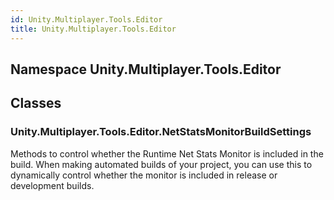 ```yaml
---  
id: Unity.Multiplayer.Tools.Editor  
title: Unity.Multiplayer.Tools.Editor  
---
```


## Namespace Unity.Multiplayer.Tools.Editor

<div class="markdown level0 summary">

</div>

<div class="markdown level0 conceptual">

</div>

<div class="markdown level0 remarks">

</div>

## Classes

### Unity.Multiplayer.Tools.Editor.NetStatsMonitorBuildSettings

<div class="section">

Methods to control whether the Runtime Net Stats Monitor is included in
the build. When making automated builds of your project, you can use
this to dynamically control whether the monitor is included in release
or development builds.

</div>
